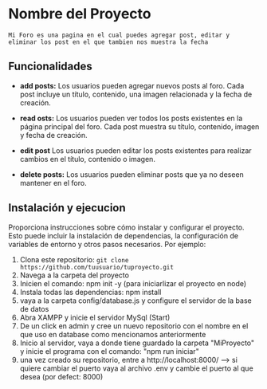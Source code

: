 # Nombre del Proyecto
    Mi Foro es una pagina en el cual puedes agregar post, editar y eliminar los post en el que tambien nos muestra la fecha

## Funcionalidades

- **add posts:** Los usuarios pueden agregar nuevos posts al foro. Cada post incluye un título, contenido, una imagen relacionada y la fecha de creación.

- **read osts:** Los usuarios pueden ver todos los posts existentes en la página principal del foro. Cada post muestra su título, contenido, imagen y fecha de creación.

- **edit post** Los usuarios pueden editar los posts existentes para realizar cambios en el título, contenido o imagen.

- **delete posts:** Los usuarios pueden eliminar posts que ya no deseen mantener en el foro.


## Instalación y ejecucion

Proporciona instrucciones sobre cómo instalar y configurar el proyecto. Esto puede incluir la instalación de dependencias, la configuración de variables de entorno y otros pasos necesarios. Por ejemplo:

1. Clona este repositorio: `git clone https://github.com/tuusuario/tuproyecto.git`
2. Navega a la carpeta del proyecto
3. Inicien el comando: npm init -y (para iniciarlizar el proyecto en node)
3. Instala todas las dependencias: npm install 
4. vaya a la carpeta config/database.js y configure el servidor de la base de datos 
5. Abra XAMPP y inicie el servidor MySql (Start)
6. De un click en admin y cree un nuevo repositorio con el nombre en el que uso en database como mencionamos anteriormente
7. Inicio al servidor, vaya a donde tiene guardado la carpeta "MiProyecto" y inicie el programa con el comando: "npm run iniciar"
8. una vez creado su repositorio, entre a http://localhost:8000/   --> si quiere cambiar el puerto vaya al archivo .env y cambie el puerto al que desea (por defect: 8000)


